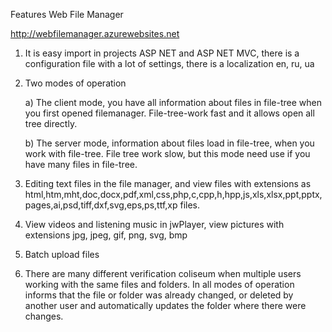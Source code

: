 Features Web File Manager

<a href="http://webfilemanager.azurewebsites.net">http://webfilemanager.azurewebsites.net</a>

1. It is easy import in projects ASP NET and ASP NET MVC, there is a configuration file with a lot of settings, there is a localization en, ru, ua

2. Two modes of operation

    a) The client mode, you have all information about files in file-tree when you first opened filemanager. File-tree-work fast and it allows open all tree directly.

    b) The server mode, information about files load in file-tree, when you work with file-tree. File tree work slow, but this mode need use if you have many files in file-tree.

2. Editing text files in the file manager, and view files with extensions as html,htm,mht,doc,docx,pdf,xml,css,php,c,cpp,h,hpp,js,xls,xlsx,ppt,pptx,pages,ai,psd,tiff,dxf,svg,eps,ps,ttf,xp files.

3. View videos and listening music in jwPlayer, view pictures with extensions jpg, jpeg, gif, png, svg, bmp

4. Batch upload files

5. There are many different verification coliseum when multiple users working with the same files and folders. In all modes of operation informs that the file or folder was already changed, or deleted by another user and automatically updates the folder where there were changes.
